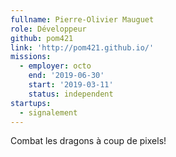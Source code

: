 ```yaml
---
fullname: Pierre-Olivier Mauguet
role: Développeur
github: pom421
link: 'http://pom421.github.io/'
missions:
  - employer: octo
    end: '2019-06-30'
    start: '2019-03-11'
    status: independent
startups:
  - signalement
---
```

Combat les dragons à coup de pixels!
